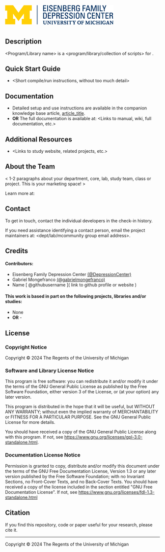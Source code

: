 ![Depression Center Logo](https://github.com/DepressionCenter/.github/blob/main/images/EFDCLogo_375w.png "depressioncenter.org")

# <Repository Title>

## Description
<Program/Library name> is a <program/library/collection of scripts> for <description of what it does and what problem it solves>.



## Quick Start Guide
+ <Short compile/run instructions, without too much detail>



## Documentation
+ Detailed setup and use instructions are available in the companion knowledge base article, [article_title](link).
+ __OR__ The full documentation is available at: <Links to manual, wiki, full documentation, etc.>



## Additional Resources
+ <Links to study website, related projects, etc.>



## About the Team
< 1-2 paragraphs about your department, core, lab, study team, class or project. This is your marketing space! >

Learn more at: <link to full website>



## Contact
To get in touch, contact the individual developers in the check-in history.

If you need assistance identifying a contact person, email the project maintainers at: <dept/lab/mcommunity group email address>.



## Credits
#### Contributors:
+ Eisenberg Family Depression Center [(@DepressionCenter)](https://github.com/DepressionCenter/)
+ Gabriel Mongefranco [(@gabrielmongefranco)](https://github.com/gabrielmongefranco)
+ Name [ @githubusername ]( link to github profile or website )



#### This work is based in part on the following projects, libraries and/or studies:
+ None
+ __OR__ <Library or project name> - <link>



## License
### Copyright Notice
Copyright © 2024 The Regents of the University of Michigan


### Software and Library License Notice
This program is free software: you can redistribute it and/or modify it under the terms of the GNU General Public License as published by the Free Software Foundation, either version 3 of the License, or (at your option) any later version.

This program is distributed in the hope that it will be useful, but WITHOUT ANY WARRANTY; without even the implied warranty of MERCHANTABILITY or FITNESS FOR A PARTICULAR PURPOSE. See the GNU General Public License for more details.

You should have received a copy of the GNU General Public License along with this program. If not, see <https://www.gnu.org/licenses/gpl-3.0-standalone.html>.


### Documentation License Notice
Permission is granted to copy, distribute and/or modify this document 
under the terms of the GNU Free Documentation License, Version 1.3 
or any later version published by the Free Software Foundation; 
with no Invariant Sections, no Front-Cover Texts, and no Back-Cover Texts. 
You should have received a copy of the license included in the section entitled "GNU 
Free Documentation License". If not, see <https://www.gnu.org/licenses/fdl-1.3-standalone.html>



## Citation
If you find this repository, code or paper useful for your research, please cite it.

----

Copyright © 2024 The Regents of the University of Michigan
